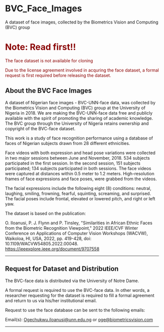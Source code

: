 # BVC_Face_Images
A dataset of face images, collected by the Biometrics Vision and Computing (BVC) group

<h1 style="color: darkred;">Note: Read first!!</h1>

<p style="color: darkred;">The face dataset is not available for cloning</p>
 
<p style="color: darkred;">Due to the license agreement involved in acquring the face dataset, a formal request is first required before releasing the dataset. </p>

## About the BVC Face Images
A dataset of Nigerian face images - BVC-UNN-face data, was collected by the Biometrics Vision and Computing (BVC) group at the University of Nigeria in 2018. We are making the BVC-UNN-face data free and publicly available with the spirit of promoting the sharing of academic knowledge. The BVC group through the University of Nigeria retains ownership and copyright of the BVC-face dataset. 

This work is a study of face recognition performance using a database of faces of Nigerian subjects drawn from 28 different ethnicities. 

Face videos with both expression and head pose variations were collected in two major sessions between June and November, 2018. 534 subjects participated in the first session. In the second session, 151 subjects participated; 134 subjects participated in both sessions. The face videos were captured at distances within 0.5 meter to 1.2 meters. High-resolution frames of face expressions and face poses, were grabbed from the videos. 

The facial expressions include the following eight (8) conditions: neutral, laughing, smiling, frowning, fearful, squinting, screaming, and surprised.
The facial poses include frontal, elevated or lowered pitch, and right or left yaw. 

The dataset is based on the publication:

O. Iloanusi, P. J. Flynn and P. Tinsley, "Similarities in African Ethnic Faces from the Biometric Recognition Viewpoint," 2022 IEEE/CVF Winter Conference on Applications of Computer Vision Workshops (WACVW), Waikoloa, HI, USA, 2022, pp. 419-428, doi: 10.1109/WACVW54805.2022.00048. https://ieeexplore.ieee.org/document/9707558 

<hr>

## Request for Dataset and Distribution

The BVC-face data is distributed via the University of Notre Dame.

A formal request is required to use the BVC-face data. In other words, a researcher requesting for the dataset is required to fill a formal agreement and return to us via his/her institutional email.

Request to use the face database can be sent to the following emails:

Email(s): Ogechukwu.iloanusi@unn.edu.ng or oge@biometricsvision.com

<hr>




 

